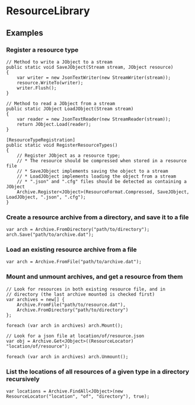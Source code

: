 # ResourceLibrary

## Examples

### Register a resource type

    // Method to write a JObject to a stream
    public static void SaveJObject(Stream stream, JObject resource)
    {
        var writer = new JsonTextWriter(new StreamWriter(stream));
        resource.WriteTo(writer);
        writer.Flush();
    }

    // Method to read a JObject from a stream
    public static JObject LoadJObject(Stream stream)
    {
        var reader = new JsonTextReader(new StreamReader(stream));
        return JObject.Load(reader);
    }
    
    [ResourceTypeRegistration]
    public static void RegisterResourceTypes()
    {
        // Register JObject as a resource type;
        // * The resource should be compressed when stored in a resource file
        // * SaveJObject implements saving the object to a stream
        // * LoadJObject implements loading the object from a stream
        // * ".json" and ".cfg" files should be detected as containing a JObject
        Archive.Register<JObject>(ResourceFormat.Compressed, SaveJObject, LoadJObject, ".json", ".cfg");
    }

### Create a resource archive from a directory, and save it to a file

    var arch = Archive.FromDirectory("path/to/directory");
    arch.Save("path/to/archive.dat");
    
### Load an existing resource archive from a file

    var arch = Archive.FromFile("path/to/archive.dat");
    
### Mount and unmount archives, and get a resource from them

    // Look for resources in both existing resource file, and in
    // directory (the last archive mounted is checked first)
    var archives = new[] {
        Archive.FromFile("path/to/resource.dat"),
        Archive.FromDirectory("path/to/directory")
    };
    
    foreach (var arch in archives) arch.Mount();
    
    // Look for a json file at location/of/resource.json
    var obj = Archive.Get<JObject>((ResourceLocator) "location/of/resource");
    
    foreach (var arch in archives) arch.Unmount();
    
### List the locations of all resources of a given type in a directory recursively

    var locations = Archive.FindAll<JObject>(new ResourceLocator("location", "of", "directory"), true);
    
